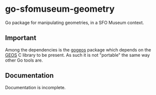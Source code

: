 # go-sfomuseum-geometry

Go package for manipulating geometries, in a SFO Museum context. 

## Important

Among the dependencies is the [gogeos](https://github.com/paulsmith/gogeos/) package which depends on the [GEOS](http://trac.osgeo.org/geos/) C library to be present. As such it is not "portable" the same way other Go tools are.

## Documentation

Documentation is incomplete.